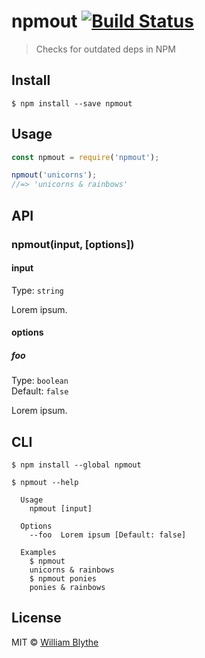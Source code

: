 # npmout [![Build Status](https://travis-ci.org/willyb321/npmout.svg?branch=master)](https://travis-ci.org/willyb321/npmout)

> Checks for outdated deps in NPM


## Install

```
$ npm install --save npmout
```


## Usage

```js
const npmout = require('npmout');

npmout('unicorns');
//=> 'unicorns & rainbows'
```


## API

### npmout(input, [options])

#### input

Type: `string`

Lorem ipsum.

#### options

##### foo

Type: `boolean`<br>
Default: `false`

Lorem ipsum.


## CLI

```
$ npm install --global npmout
```

```
$ npmout --help

  Usage
    npmout [input]

  Options
    --foo  Lorem ipsum [Default: false]

  Examples
    $ npmout
    unicorns & rainbows
    $ npmout ponies
    ponies & rainbows
```


## License

MIT © [William Blythe](http://tehsuperwilly.tech)

